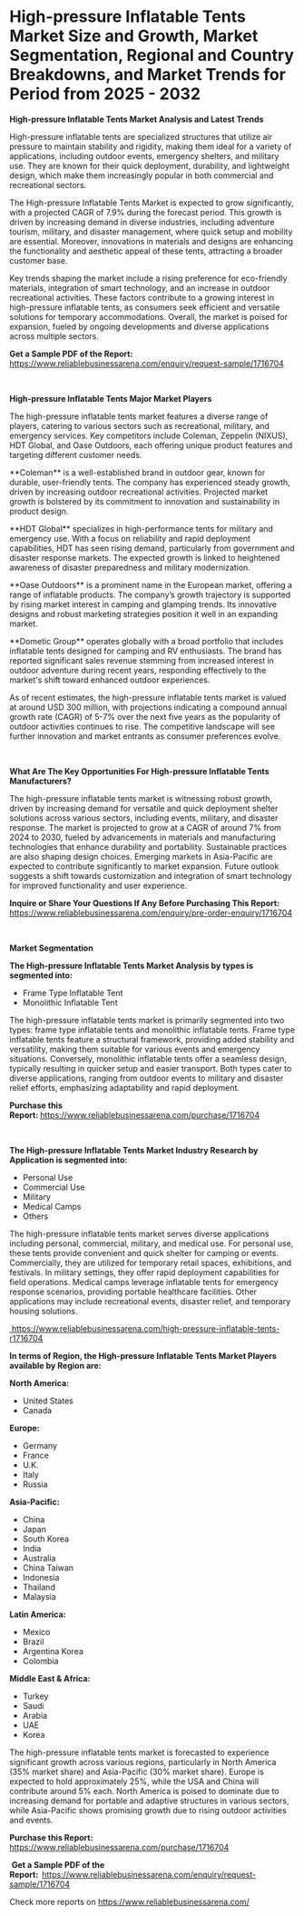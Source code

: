 <p><h1>High-pressure Inflatable Tents Market Size and Growth, Market Segmentation, Regional and Country Breakdowns, and Market Trends for Period from 2025 -  2032</h1></p><p><strong>High-pressure Inflatable Tents Market Analysis and Latest Trends</strong></p>
<p><p>High-pressure inflatable tents are specialized structures that utilize air pressure to maintain stability and rigidity, making them ideal for a variety of applications, including outdoor events, emergency shelters, and military use. They are known for their quick deployment, durability, and lightweight design, which make them increasingly popular in both commercial and recreational sectors.</p><p>The High-pressure Inflatable Tents Market is expected to grow significantly, with a projected CAGR of 7.9% during the forecast period. This growth is driven by increasing demand in diverse industries, including adventure tourism, military, and disaster management, where quick setup and mobility are essential. Moreover, innovations in materials and designs are enhancing the functionality and aesthetic appeal of these tents, attracting a broader customer base.</p><p>Key trends shaping the market include a rising preference for eco-friendly materials, integration of smart technology, and an increase in outdoor recreational activities. These factors contribute to a growing interest in high-pressure inflatable tents, as consumers seek efficient and versatile solutions for temporary accommodations. Overall, the market is poised for expansion, fueled by ongoing developments and diverse applications across multiple sectors.</p></p>
<p><strong>Get a Sample PDF of the Report:&nbsp;</strong> <a href="https://www.reliablebusinessarena.com/enquiry/request-sample/1716704?utm_campaign=3121&utm_medium=2&utm_source=Github&utm_content=ia&utm_term=25032025&utm_id=high-pressure-inflatable-tents">https://www.reliablebusinessarena.com/enquiry/request-sample/1716704</a></p>
<p>&nbsp;</p>
<p><strong>High-pressure Inflatable Tents Major Market Players</strong></p>
<p><p>The high-pressure inflatable tents market features a diverse range of players, catering to various sectors such as recreational, military, and emergency services. Key competitors include Coleman, Zeppelin (NIXUS), HDT Global, and Oase Outdoors, each offering unique product features and targeting different customer needs.</p><p>**Coleman** is a well-established brand in outdoor gear, known for durable, user-friendly tents. The company has experienced steady growth, driven by increasing outdoor recreational activities. Projected market growth is bolstered by its commitment to innovation and sustainability in product design.</p><p>**HDT Global** specializes in high-performance tents for military and emergency use. With a focus on reliability and rapid deployment capabilities, HDT has seen rising demand, particularly from government and disaster response markets. The expected growth is linked to heightened awareness of disaster preparedness and military modernization.</p><p>**Oase Outdoors** is a prominent name in the European market, offering a range of inflatable products. The company’s growth trajectory is supported by rising market interest in camping and glamping trends. Its innovative designs and robust marketing strategies position it well in an expanding market.</p><p>**Dometic Group** operates globally with a broad portfolio that includes inflatable tents designed for camping and RV enthusiasts. The brand has reported significant sales revenue stemming from increased interest in outdoor adventure during recent years, responding effectively to the market's shift toward enhanced outdoor experiences.</p><p>As of recent estimates, the high-pressure inflatable tents market is valued at around USD 300 million, with projections indicating a compound annual growth rate (CAGR) of 5-7% over the next five years as the popularity of outdoor activities continues to rise. The competitive landscape will see further innovation and market entrants as consumer preferences evolve.</p></p>
<p>&nbsp;</p>
<p><strong>What Are The Key Opportunities For High-pressure Inflatable Tents Manufacturers?</strong></p>
<p><p>The high-pressure inflatable tents market is witnessing robust growth, driven by increasing demand for versatile and quick deployment shelter solutions across various sectors, including events, military, and disaster response. The market is projected to grow at a CAGR of around 7% from 2024 to 2030, fueled by advancements in materials and manufacturing technologies that enhance durability and portability. Sustainable practices are also shaping design choices. Emerging markets in Asia-Pacific are expected to contribute significantly to market expansion. Future outlook suggests a shift towards customization and integration of smart technology for improved functionality and user experience.</p></p>
<p><strong>Inquire or Share Your Questions If Any Before Purchasing This Report:</strong> <a href="https://www.reliablebusinessarena.com/enquiry/pre-order-enquiry/1716704?utm_campaign=3121&utm_medium=2&utm_source=Github&utm_content=ia&utm_term=25032025&utm_id=high-pressure-inflatable-tents">https://www.reliablebusinessarena.com/enquiry/pre-order-enquiry/1716704</a></p>
<p>&nbsp;</p>
<p><strong>Market Segmentation</strong></p>
<p><strong>The High-pressure Inflatable Tents Market Analysis by types is segmented into:</strong></p>
<p><ul><li>Frame Type Inflatable Tent</li><li>Monolithic Inflatable Tent</li></ul></p>
<p><p>The high-pressure inflatable tents market is primarily segmented into two types: frame type inflatable tents and monolithic inflatable tents. Frame type inflatable tents feature a structural framework, providing added stability and versatility, making them suitable for various events and emergency situations. Conversely, monolithic inflatable tents offer a seamless design, typically resulting in quicker setup and easier transport. Both types cater to diverse applications, ranging from outdoor events to military and disaster relief efforts, emphasizing adaptability and rapid deployment.</p></p>
<p><strong>Purchase this Report:&nbsp;</strong><a href="https://www.reliablebusinessarena.com/purchase/1716704?utm_campaign=3121&utm_medium=2&utm_source=Github&utm_content=ia&utm_term=25032025&utm_id=high-pressure-inflatable-tents">https://www.reliablebusinessarena.com/purchase/1716704</a></p>
<p>&nbsp;</p>
<p><strong>The High-pressure Inflatable Tents Market Industry Research by Application is segmented into:</strong></p>
<p><ul><li>Personal Use</li><li>Commercial Use</li><li>Military</li><li>Medical Camps</li><li>Others</li></ul></p>
<p><p>The high-pressure inflatable tents market serves diverse applications including personal, commercial, military, and medical use. For personal use, these tents provide convenient and quick shelter for camping or events. Commercially, they are utilized for temporary retail spaces, exhibitions, and festivals. In military settings, they offer rapid deployment capabilities for field operations. Medical camps leverage inflatable tents for emergency response scenarios, providing portable healthcare facilities. Other applications may include recreational events, disaster relief, and temporary housing solutions.</p></p>
<p><a href="https://www.reliablebusinessarena.com/high-pressure-inflatable-tents-r1716704?utm_campaign=3121&utm_medium=2&utm_source=Github&utm_content=ia&utm_term=25032025&utm_id=high-pressure-inflatable-tents">&nbsp;https://www.reliablebusinessarena.com/high-pressure-inflatable-tents-r1716704</a></p>
<p><strong>In terms of Region, the High-pressure Inflatable Tents Market Players available by Region are:</strong></p>
<p>
    <p> <strong> North America: </strong>
        <ul>
            <li>United States</li>
            <li>Canada</li>
        </ul>
        </p> 
    <p> <strong> Europe: </strong>
        <ul>
            <li>Germany</li>
            <li>France</li>
            <li>U.K.</li>
            <li>Italy</li>
            <li>Russia</li>
        </ul>
        </p> 
    <p> <strong> Asia-Pacific: </strong>
        <ul>
            <li>China</li>
            <li>Japan</li>
            <li>South Korea</li>
            <li>India</li>
            <li>Australia</li>
            <li>China Taiwan</li>
            <li>Indonesia</li>
            <li>Thailand</li>
            <li>Malaysia</li>
        </ul>
        </p> 
    <p> <strong> Latin America: </strong>
        <ul>
            <li>Mexico</li>
            <li>Brazil</li>
            <li>Argentina Korea</li>
            <li>Colombia</li>
        </ul>
        </p> 
    <p> <strong> Middle East & Africa: </strong>
        <ul>
            <li>Turkey</li>
            <li>Saudi</li>
            <li>Arabia</li>
            <li>UAE</li>
            <li>Korea</li>
        </ul>
    </p>
    </p>
<p><p>The high-pressure inflatable tents market is forecasted to experience significant growth across various regions, particularly in North America (35% market share) and Asia-Pacific (30% market share). Europe is expected to hold approximately 25%, while the USA and China will contribute around 5% each. North America is poised to dominate due to increasing demand for portable and adaptive structures in various sectors, while Asia-Pacific shows promising growth due to rising outdoor activities and events.</p></p>
<p><strong>Purchase this Report: </strong><a href="https://www.reliablebusinessarena.com/purchase/1716704?utm_campaign=3121&utm_medium=2&utm_source=Github&utm_content=ia&utm_term=25032025&utm_id=high-pressure-inflatable-tents">https://www.reliablebusinessarena.com/purchase/1716704</a></p>
<p>&nbsp;<strong>Get a Sample PDF of the Report:&nbsp;&nbsp;</strong><a href="https://www.reliablebusinessarena.com/enquiry/request-sample/1716704?utm_campaign=3121&utm_medium=2&utm_source=Github&utm_content=ia&utm_term=25032025&utm_id=high-pressure-inflatable-tents">https://www.reliablebusinessarena.com/enquiry/request-sample/1716704</a></p>
<p><strong></strong></p>
<p>Check more reports on <a href="https://www.reliablebusinessarena.com/?utm_campaign=3121&utm_medium=2&utm_source=Github&utm_content=ia&utm_term=25032025&utm_id=high-pressure-inflatable-tents">https://www.reliablebusinessarena.com/</a></p>
